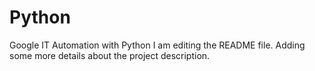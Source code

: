 # Python
Google IT Automation with Python
I am editing the README file. Adding some more details about the project description.
